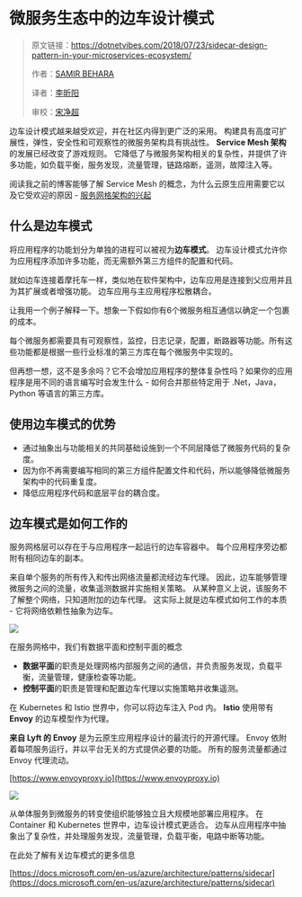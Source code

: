 # 微服务生态中的边车设计模式
> 原文链接：https://dotnetvibes.com/2018/07/23/sidecar-design-pattern-in-your-microservices-ecosystem/
>
> 作者：[SAMIR BEHARA](https://dotnetvibes.com/author/samirbehara/)
>
> 译者：[李昕阳](https://darrenxyli.com/)
>
> 审校：[宋净超](https://jimmysong.io)

边车设计模式越来越受欢迎，并在社区内得到更广泛的采用。 构建具有高度可扩展性，弹性，安全性和可观察性的微服务架构具有挑战性。 **Service Mesh 架构**的发展已经改变了游戏规则。 它降低了与微服务架构相关的复杂性，并提供了许多功能，如负载平衡，服务发现，流量管理，链路熔断，遥测，故障注入等。

阅读我之前的博客能够了解 Service Mesh 的概念，为什么云原生应用需要它以及它受欢迎的原因 - [服务网格架构的兴起](https://dotnetvibes.com/2018/07/02/the-rise-of-service-mesh-architecture/)

## 什么是边车模式
将应用程序的功能划分为单独的进程可以被视为**边车模式**。 边车设计模式允许你为应用程序添加许多功能，而无需额外第三方组件的配置和代码。

就如边车连接着摩托车一样，类似地在软件架构中，边车应用是连接到父应用并且为其扩展或者增强功能。 边车应用与主应用程序松散耦合。

让我用一个例子解释一下。想象一下假如你有6个微服务相互通信以确定一个包裹的成本。

每个微服务都需要具有可观察性，监控，日志记录，配置，断路器等功能。所有这些功能都是根据一些行业标准的第三方库在每个微服务中实现的。

但再想一想，这不是多余吗？它不会增加应用程序的整体复杂性吗？如果你的应用程序是用不同的语言编写时会发生什么 - 如何合并那些特定用于 .Net，Java，Python 等语言的第三方库。

## 使用边车模式的优势
- 通过抽象出与功能相关的共同基础设施到一个不同层降低了微服务代码的复杂度。
- 因为你不再需要编写相同的第三方组件配置文件和代码，所以能够降低微服务架构中的代码重复度。
- 降低应用程序代码和底层平台的耦合度。

## 边车模式是如何工作的
服务网格层可以存在于与应用程序一起运行的边车容器中。 每个应用程序旁边都附有相同边车的副本。

来自单个服务的所有传入和传出网络流量都流经边车代理。 因此，边车能够管理微服务之间的流量，收集遥测数据并实施相关策略。 从某种意义上说，该服务不了解整个网络，只知道附加的边车代理。 这实际上就是边车模式如何工作的本质 - 它将网络依赖性抽象为边车。

![](https://ws1.sinaimg.cn/large/855e972fly1ftphar3kl3j210c0imgom.jpg)

在服务网格中，我们有数据平面和控制平面的概念

- **数据平面**的职责是处理网格内部服务之间的通信，并负责服务发现，负载平衡，流量管理，健康检查等功能。
- **控制平面**的职责是管理和配置边车代理以实施策略并收集遥测。

在 Kubernetes 和 Istio 世界中，你可以将边车注入 Pod 内。 **Istio** 使用带有 **Envoy** 的边车模型作为代理。

**来自 Lyft 的 Envoy** 是为云原生应用程序设计的最流行的开源代理。 Envoy 依附着每项服务运行，并以平台无关的方式提供必要的功能。 所有的服务流量都通过 Envoy 代理流动。

[https://www.envoyproxy.io](https://www.envoyproxy.io)

![](https://ws1.sinaimg.cn/large/855e972fly1ftphh5l8plj210n06taau.jpg)

从单体服务到微服务的转变使组织能够独立且大规模地部署应用程序。 在 Container 和 Kubernetes 世界中，边车设计模式更适合。 边车从应用程序中抽象出了复杂性，并处理服务发现，流量管理，负载平衡，电路中断等功能。

在此处了解有关边车模式的更多信息

[https://docs.microsoft.com/en-us/azure/architecture/patterns/sidecar](https://docs.microsoft.com/en-us/azure/architecture/patterns/sidecar)
